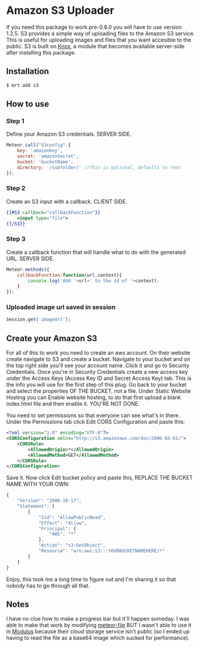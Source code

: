 # Amazon S3 Uploader
If you need this package to work pre-0.8.0 you will have to use version 1.2.5. S3 provides a simple way of uploading files to the Amazon S3 service. This is useful for uploading images and files that you want accesible to the public. S3 is built on [Knox](https://github.com/LearnBoost/knox), a module that becomes available server-side after installing this package.

## Installation

``` sh
$ mrt add s3
```

## How to use

### Step 1
Define your Amazon S3 credentials. SERVER SIDE.

``` javascript
Meteor.call("S3config",{
	key: 'amazonKey',
	secret: 'amazonSecret',
	bucket: 'bucketName',
	directory: '/subfolder/' //This is optional, defaults to root
});
```

### Step 2
Create an S3 input with a callback. CLIENT SIDE.

``` handlebars
{{#S3 callback="callbackFunction"}}
	<input type="file">
{{/S3}}
```

### Step 3
Create a callback function that will handle what to do with the generated URL. SERVER SIDE.

``` javascript
Meteor.methods({
	callbackFunction:function(url,context){
		console.log('Add '+url+' to the id of '+context);
	}
});
```

### Uploaded image url saved in session
``` javascript 
Session.get('imageUrl');
``` 
## Create your Amazon S3
For all of this to work you need to create an aws account. On their website create navigate to S3 and create a bucket. Navigate to your bucket and on the top right side you'll see your account name. Click it and go to Security Credentials. Once you're in Security Credentials create a new access key under the Access Keys (Access Key ID and Secret Access Key) tab. This is the info you will use for the first step of this plug. Go back to your bucket and select the properties OF THE BUCKET, not a file. Under Static Website Hosting you can Enable website hosting, to do that first upload a blank index.html file and then enable it. YOU'RE NOT DONE.

You need to set permissions so that everyone can see what's in there. Under the Permissions tab click Edit CORS Configuration and paste this:

``` xml
<?xml version="1.0" encoding="UTF-8"?>
<CORSConfiguration xmlns="http://s3.amazonaws.com/doc/2006-03-01/">
    <CORSRule>
        <AllowedOrigin>*</AllowedOrigin>
        <AllowedMethod>GET</AllowedMethod>
    </CORSRule>
</CORSConfiguration>
```

Save it. Now click Edit bucket policy and paste this, REPLACE THE BUCKET NAME WITH YOUR OWN:

``` javascript
{
	"Version": "2008-10-17",
	"Statement": [
		{
			"Sid": "AllowPublicRead",
			"Effect": "Allow",
			"Principal": {
				"AWS": "*"
			},
			"Action": "s3:GetObject",
			"Resource": "arn:aws:s3:::YOURBUCKETNAMEHERE/*"
		}
	]
}
```

Enjoy, this took me a long time to figure out and I'm sharing it so that nobody has to go through all that.

## Notes

I have no clue how to make a progress bar but it'll happen someday. I was able to make that work by modifying [meteor-file](https://github.com/EventedMind/meteor-file) BUT I wasn't able to use it in [Modulus](https://modulus.io/) because their cloud storage service isn't public (so I ended up having to read the file as a base64 image which sucked for performance).
